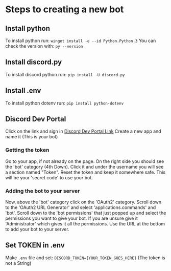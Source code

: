 # Steps to creating a new bot
## Install python
To install python run: ```winget install -e --id Python.Python.3```
You can check the version with: ```py --version```
## Install discord.py
To install discord python run: ```pip install -U discord.py```
## Install .env
To install python dotenv run: ```pip install python-dotenv```
## Discord Dev Portal
Click on the link and sign in [Discord Dev Portal Link](https://discord.com/developers/applications)
Create a new app and name it (This is your bot)
### Getting the token
Go to your app, if not already on the page. On the right side you should see the 'bot' category (4th Down). Click it and under the username you will see a section named "Token". Reset the token and keep it somewhere safe. This will be your 'secret code' to use your bot.
### Adding the bot to your server
Now, above the 'bot' category click on the 'OAuth2' category. Scroll down to the 'OAuth2 URL Generator' and select 'applications.commands' and 'bot'. Scroll down to the 'bot permissions' that just popped up and select the permissions you want to give your bot. If you are unsure give it 'Administrator' which gives it all the permissions. Use the URL at the bottom to add your bot to your server.
## Set TOKEN in .env
Make ```.env``` file and set: ```DISCORD_TOKEN={YOUR_TOKEN_GOES_HERE}```
(The token is not a String)